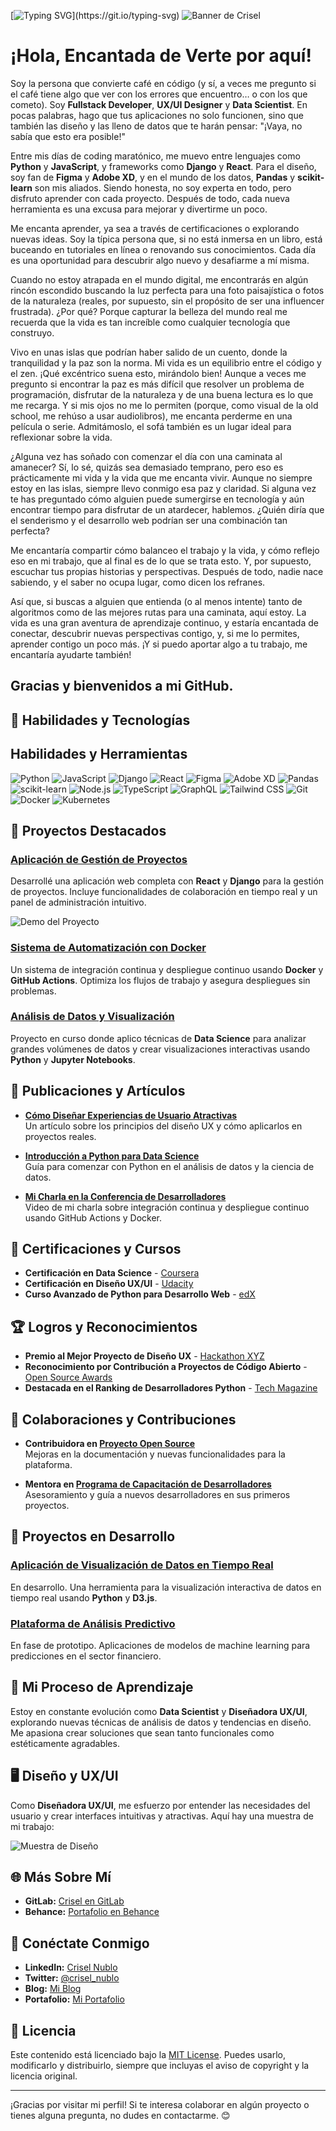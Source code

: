[![Typing SVG](https://readme-typing-svg.demolab.com?font=Poppins&weight=300&size=80&pause=1000&color=A793F7&background=FFF9F000&width=1500&height=200&lines=Hello%2C+World!+...+I'm+Crisel%F0%9F%AA%BB;Welcome+to+my+GitHub+Profile!;Designing+and+coding+with+passion;Explore+my+work+and+let%E2%80%99s+connect!)](https://git.io/typing-svg)
![Banner de Crisel](https://github.com/CriselPy/CriselPy/blob/main/Banner%20Crisel.gif)


# ¡Hola, Encantada de Verte por aquí!

Soy la persona que convierte café en código (y sí, a veces me pregunto si el café tiene algo que ver con los errores que encuentro… o con los que cometo). Soy **Fullstack Developer**, **UX/UI Designer** y **Data Scientist**. En pocas palabras, hago que tus aplicaciones no solo funcionen, sino que también las diseño y las lleno de datos que te harán pensar: "¡Vaya, no sabía que esto era posible!"

Entre mis días de coding maratónico, me muevo entre lenguajes como **Python** y **JavaScript**, y frameworks como **Django** y **React**. Para el diseño, soy fan de **Figma** y **Adobe XD**, y en el mundo de los datos, **Pandas** y **scikit-learn** son mis aliados. Siendo honesta, no soy experta en todo, pero disfruto aprender con cada proyecto. Después de todo, cada nueva herramienta es una excusa para mejorar y divertirme un poco.

Me encanta aprender, ya sea a través de certificaciones o explorando nuevas ideas. Soy la típica persona que, si no está inmersa en un libro, está buceando en tutoriales en línea o renovando sus conocimientos. Cada día es una oportunidad para descubrir algo nuevo y desafiarme a mí misma.

Cuando no estoy atrapada en el mundo digital, me encontrarás en algún rincón escondido buscando la luz perfecta para una foto paisajística o fotos de la naturaleza (reales, por supuesto, sin el propósito de ser una influencer frustrada). ¿Por qué? Porque capturar la belleza del mundo real me recuerda que la vida es tan increíble como cualquier tecnología que construyo.

Vivo en unas islas que podrían haber salido de un cuento, donde la tranquilidad y la paz son la norma. Mi vida es un equilibrio entre el código y el zen. ¡Qué excéntrico suena esto, mirándolo bien! Aunque a veces me pregunto si encontrar la paz es más difícil que resolver un problema de programación, disfrutar de la naturaleza y de una buena lectura es lo que me recarga. Y si mis ojos no me lo permiten (porque, como visual de la old school, me rehúso a usar audiolibros), me encanta perderme en una película o serie. Admitámoslo, el sofá también es un lugar ideal para reflexionar sobre la vida.

¿Alguna vez has soñado con comenzar el día con una caminata al amanecer? Sí, lo sé, quizás sea demasiado temprano, pero eso es prácticamente mi vida y la vida que me encanta vivir. Aunque no siempre estoy en las islas, siempre llevo conmigo esa paz y claridad. Si alguna vez te has preguntado cómo alguien puede sumergirse en tecnología y aún encontrar tiempo para disfrutar de un atardecer, hablemos. ¿Quién diría que el senderismo y el desarrollo web podrían ser una combinación tan perfecta?

Me encantaría compartir cómo balanceo el trabajo y la vida, y cómo reflejo eso en mi trabajo, que al final es de lo que se trata esto. Y, por supuesto, escuchar tus propias historias y perspectivas. Después de todo, nadie nace sabiendo, y el saber no ocupa lugar, como dicen los refranes.

Así que, si buscas a alguien que entienda (o al menos intente) tanto de algoritmos como de las mejores rutas para una caminata, aquí estoy. La vida es una gran aventura de aprendizaje continuo, y estaría encantada de conectar, descubrir nuevas perspectivas contigo, y, si me lo permites, aprender contigo un poco más. ¡Y si puedo aportar algo a tu trabajo, me encantaría ayudarte también!

## Gracias y bienvenidos a mi GitHub.


## 🌟 Habilidades y Tecnologías
## Habilidades y Herramientas

![Python](https://img.shields.io/badge/Python-4B8BBE?style=for-the-badge&logo=python&logoColor=white)
![JavaScript](https://img.shields.io/badge/JavaScript-F7DF1E?style=for-the-badge&logo=javascript&logoColor=black)
![Django](https://img.shields.io/badge/Django-092E20?style=for-the-badge&logo=django&logoColor=white)
![React](https://img.shields.io/badge/React-61DAFB?style=for-the-badge&logo=react&logoColor=black)
![Figma](https://img.shields.io/badge/Figma-0ACF83?style=for-the-badge&logo=figma&logoColor=white)
![Adobe XD](https://img.shields.io/badge/Adobe_XD-FF61F6?style=for-the-badge&logo=adobe-xd&logoColor=white)
![Pandas](https://img.shields.io/badge/Pandas-150458?style=for-the-badge&logo=pandas&logoColor=white)
![scikit-learn](https://img.shields.io/badge/scikit--learn-F7931E?style=for-the-badge&logo=scikit-learn&logoColor=white)
![Node.js](https://img.shields.io/badge/Node.js-339933?style=for-the-badge&logo=node.js&logoColor=white)
![TypeScript](https://img.shields.io/badge/TypeScript-3178C6?style=for-the-badge&logo=typescript&logoColor=white)
![GraphQL](https://img.shields.io/badge/GraphQL-E10098?style=for-the-badge&logo=graphql&logoColor=white)
![Tailwind CSS](https://img.shields.io/badge/Tailwind%20CSS-38B2AC?style=for-the-badge&logo=tailwind-css&logoColor=white)
![Git](https://img.shields.io/badge/Git-F05032?style=for-the-badge&logo=git&logoColor=white)
![Docker](https://img.shields.io/badge/Docker-2496ED?style=for-the-badge&logo=docker&logoColor=white)
![Kubernetes](https://img.shields.io/badge/Kubernetes-326CE5?style=for-the-badge&logo=kubernetes&logoColor=white)


## 🚀 Proyectos Destacados

### **[Aplicación de Gestión de Proyectos](https://github.com/crisel/gestion-proyectos)**
Desarrollé una aplicación web completa con **React** y **Django** para la gestión de proyectos. Incluye funcionalidades de colaboración en tiempo real y un panel de administración intuitivo.

![Demo del Proyecto](https://media.giphy.com/media/3o7aD2d7hy9ktXNDP2/giphy.gif)

### **[Sistema de Automatización con Docker](https://github.com/crisel/automacion-docker)**
Un sistema de integración continua y despliegue continuo usando **Docker** y **GitHub Actions**. Optimiza los flujos de trabajo y asegura despliegues sin problemas.

### **[Análisis de Datos y Visualización](https://github.com/crisel/analisis-datos)**
Proyecto en curso donde aplico técnicas de **Data Science** para analizar grandes volúmenes de datos y crear visualizaciones interactivas usando **Python** y **Jupyter Notebooks**.

## 📝 Publicaciones y Artículos

- **[Cómo Diseñar Experiencias de Usuario Atractivas](https://crisel.github.io/blog/ux-design)**  
  Un artículo sobre los principios del diseño UX y cómo aplicarlos en proyectos reales.

- **[Introducción a Python para Data Science](https://crisel.github.io/blog/python-data-science)**  
  Guía para comenzar con Python en el análisis de datos y la ciencia de datos.

- **[Mi Charla en la Conferencia de Desarrolladores](https://youtube.com/link-a-tu-charla)**  
  Video de mi charla sobre integración continua y despliegue continuo usando GitHub Actions y Docker.

## 📜 Certificaciones y Cursos

- **Certificación en Data Science** - [Coursera](https://www.coursera.org/learn/data-science)
- **Certificación en Diseño UX/UI** - [Udacity](https://www.udacity.com/course/ux-designer-nanodegree--nd578)
- **Curso Avanzado de Python para Desarrollo Web** - [edX](https://www.edx.org/course/advanced-python-for-web-development)

## 🏆 Logros y Reconocimientos

- **Premio al Mejor Proyecto de Diseño UX** - [Hackathon XYZ](https://hackathonxyz.com/ganadores)
- **Reconocimiento por Contribución a Proyectos de Código Abierto** - [Open Source Awards](https://opensourceawards.org/ganadores)
- **Destacada en el Ranking de Desarrolladores Python** - [Tech Magazine](https://techmagazine.com/rankings)

## 🤝 Colaboraciones y Contribuciones

- **Contribuidora en [Proyecto Open Source](https://github.com/open-source-project)**  
  Mejoras en la documentación y nuevas funcionalidades para la plataforma.

- **Mentora en [Programa de Capacitación de Desarrolladores](https://developer-mentorship.org)**  
  Asesoramiento y guía a nuevos desarrolladores en sus primeros proyectos.

## 🔄 Proyectos en Desarrollo

### **[Aplicación de Visualización de Datos en Tiempo Real](https://github.com/crisel/visualizacion-tiempo-real)**
En desarrollo. Una herramienta para la visualización interactiva de datos en tiempo real usando **Python** y **D3.js**.

### **[Plataforma de Análisis Predictivo](https://github.com/crisel/analisis-predictivo)**
En fase de prototipo. Aplicaciones de modelos de machine learning para predicciones en el sector financiero.

## 🌱 Mi Proceso de Aprendizaje

Estoy en constante evolución como **Data Scientist** y **Diseñadora UX/UI**, explorando nuevas técnicas de análisis de datos y tendencias en diseño. Me apasiona crear soluciones que sean tanto funcionales como estéticamente agradables.

## 🖥️ Diseño y UX/UI

Como **Diseñadora UX/UI**, me esfuerzo por entender las necesidades del usuario y crear interfaces intuitivas y atractivas. Aquí hay una muestra de mi trabajo:

![Muestra de Diseño](https://img.shields.io/badge/-Muestra%20de%20Dise%C3%B1o-FF6F61?style=flat&logo=Adobe%20XD&logoColor=white)

## 🌐 Más Sobre Mí

- **GitLab:** [Crisel en GitLab](https://gitlab.com/crisel)
- **Behance:** [Portafolio en Behance](https://www.behance.net/crisel)

## 🤝 Conéctate Conmigo

- **LinkedIn:** [Crisel Nublo](https://www.linkedin.com/in/crisel-nublo/)
- **Twitter:** [@crisel_nublo](https://twitter.com/crisel_nublo)
- **Blog:** [Mi Blog](https://crisel.github.io/blog/)
- **Portafolio:** [Mi Portafolio](https://crisel.github.io/portafolio/)

## 📜 Licencia

Este contenido está licenciado bajo la [MIT License](LICENSE). Puedes usarlo, modificarlo y distribuirlo, siempre que incluyas el aviso de copyright y la licencia original.

---

¡Gracias por visitar mi perfil! Si te interesa colaborar en algún proyecto o tienes alguna pregunta, no dudes en contactarme. 😊


